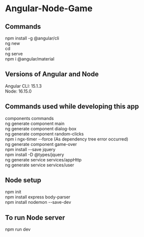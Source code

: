 # Angular-Node-Game

## Commands
npm install -g @angular/cli <br>
ng new <app-name> <br>
cd <app-name> <br>
ng serve <br>
npm i @angular/material <br>

## Versions of Angular and Node
Angular CLI: 15.1.3 <br>
Node: 16.15.0 <br>

## Commands used while developing this app
components commands <br>
ng generate component main <br>
ng generate component dialog-box <br>
ng generate component random-clicks <br>
npm i ngx-timer --force (As dependency tree error occurred) <br>
ng generate component game-over <br>
npm install --save jquery <br>
npm install -D @types/jquery <br>
ng generate service services/appHttp <br>
ng generate service services/user <br>

## Node setup
npm init <br>
npm install express body-parser <br>
npm install nodemon --save-dev <br>

## To run Node server
npm run dev <br>

